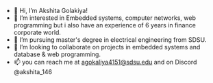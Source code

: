 - 👋 Hi, I’m Akshita Golakiya!
- 👀 I’m interested in Embedded systems, computer networks, web programming but i also have an experience of 6 years in finance corporate world.
- 🌱 I’m pursuing master's degree in electrical engineering from SDSU.
- 💞️ I’m looking to collaborate on projects in embedded systems and database & web programming. 
- 📫 you can reach me at agokaliya4151@sdsu.edu and on Discord @akshita_146



<!---
Akshita-P-14/Akshita-P-14 is a ✨ special ✨ repository because its `README.md` (this file) appears on your GitHub profile.
You can click the Preview link to take a look at your changes.
--->
